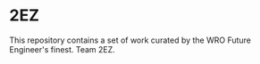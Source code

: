 # 2EZ
This repository contains a set of work curated by the WRO Future Engineer's finest. Team 2EZ. 

